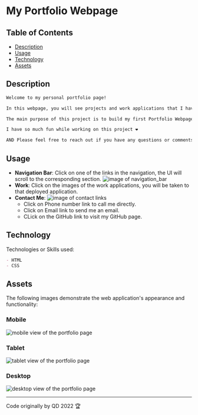 # My Portfolio Webpage

## Table of Contents

- [Description](#description)
- [Usage](#usage)
- [Technology](#technology)
- [Assets](#assets)

## Description

```md
Welcome to my personal portfolio page!

In this webpage, you will see projects and work applications that I have been developed and deployed. 

The main purpose of this project is to build my first Portfolio Webpage and to practise my skills in HTML and CSS. This gives me a very good opptunity to practise skills like flexbox, media queries, and the use of variables in CSS. 

I have so much fun while working on this project ❤️ 

AND Please feel free to reach out if you have any questions or comments regarding my portfolio webpage or other projects! 
```

## Usage

- **Navigation Bar**: Click on one of the links in the navigation, the UI will scroll to the corresponding section.
![image of navigation_bar](assets/images/navigation-bar.png)
- **Work**: Click on the images of the work applications, you will be taken to that deployed application.
- **Contact Me**: 
![image of contact links](assets/images/contact_me_links.png)
    - Click on Phone number link to call me directly.
    - Click on Email link to send me an email.
    - CLick on the GitHub link to visit my GitHub page.

## Technology

Technologies or Skills used:

```md
- HTML
- CSS
```

## Assets

The following images demonstrate the web application's appearance and functionality:

### Mobile
![mobile view of the portfolio page](assets/images/portfolio_mobile.html.png)

### Tablet
![tablet view of the portfolio page](assets/images/portfolio_tablet.html.png)

### Desktop
![desktop view of the portfolio page](assets/images/portfolio_desktop.html.png)

---
Code originally by QD 2022 🏆


